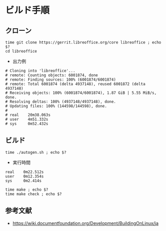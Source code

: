 # ビルド手順

##  クローン

```
time git clone https://gerrit.libreoffice.org/core libreoffice ; echo $?
cd libreoffice
```

- 出力例

```
# Cloning into 'libreoffice'...
# remote: Counting objects: 6001874, done
# remote: Finding sources: 100% (6001874/6001874)
# remote: Total 6001874 (delta 4937148), reused 6001872 (delta 4937148)
# Receiving objects: 100% (6001874/6001874), 1.87 GiB | 5.55 MiB/s, done.
# Resolving deltas: 100% (4937148/4937148), done.
# Updating files: 100% (144598/144598), done.
#
# real    20m38.063s
# user    4m51.332s
# sys     0m52.432s
```

##  ビルド

```
time ./autogen.sh ; echo $?
```

- 実行時間
```
real    0m22.512s
user    0m12.354s
sys     0m2.414s
```

```
time make ; echo $?
time make check ; echo $?
```

##  参考文献

- https://wiki.documentfoundation.org/Development/BuildingOnLinux/ja
